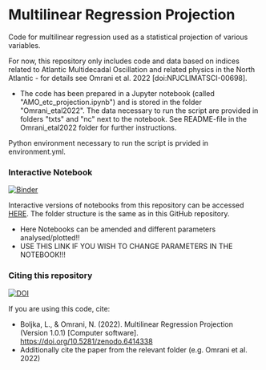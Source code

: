# Multilinear Regression Projection
Code for multilinear regression used as a statistical projection of various variables. 

For now, this repository only includes code and data based on indices related to Atlantic Multidecadal Oscillation and related physics in the North Atlantic - for details see Omrani et al. 2022 [doi:NPJCLIMATSCI-00698].

* The code has been prepared in a Jupyter notebook (called "AMO_etc_projection.ipynb") and is stored in the folder "Omrani_etal2022". The data necessary to run the script are provided in folders "txts" and "nc" next to the notebook. See README-file in the Omrani_etal2022 folder for further instructions. 

Python environment necessary to run the script is prvided in environment.yml.

### Interactive Notebook

[![Binder](https://mybinder.org/badge_logo.svg)](https://mybinder.org/v2/gh/lina-boljka/multi-linear-regression-projection.git/HEAD)

Interactive versions of notebooks from this repository can be accessed <a href="https://mybinder.org/v2/gh/lina-boljka/multi-linear-regression-projection.git/HEAD"> HERE</a>. The folder structure is the same as in this GitHub repository.
* Here Notebooks can be amended and different parameters analysed/plotted!! 
* USE THIS LINK IF YOU WISH TO CHANGE PARAMETERS IN THE NOTEBOOK!!!


### Citing this repository
[![DOI](https://zenodo.org/badge/477755969.svg)](https://zenodo.org/badge/latestdoi/477755969)

If you are using this code, cite: 
* Boljka, L., & Omrani, N. (2022). Multilinear Regression Projection (Version 1.0.1) [Computer software]. https://doi.org/10.5281/zenodo.6414338
* Additionally cite the paper from the relevant folder (e.g. Omrani et al. 2022)
